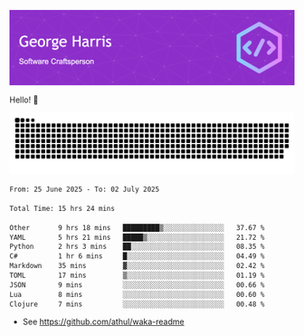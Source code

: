 ![img](./assets/github-header.png)

Hello! :wave:

<div align="center">
  <img  src="https://raw.githubusercontent.com/1999AZZAR/1999AZZAR/readme/resources/grid-snake.svg" alt="snake" />
</div>

<!--START_SECTION:waka-->

```txt
From: 25 June 2025 - To: 02 July 2025

Total Time: 15 hrs 24 mins

Other       9 hrs 18 mins   █████████▒░░░░░░░░░░░░░░░   37.67 %
YAML        5 hrs 21 mins   █████▒░░░░░░░░░░░░░░░░░░░   21.72 %
Python      2 hrs 3 mins    ██░░░░░░░░░░░░░░░░░░░░░░░   08.35 %
C#          1 hr 6 mins     █░░░░░░░░░░░░░░░░░░░░░░░░   04.49 %
Markdown    35 mins         ▓░░░░░░░░░░░░░░░░░░░░░░░░   02.42 %
TOML        17 mins         ▒░░░░░░░░░░░░░░░░░░░░░░░░   01.19 %
JSON        9 mins          ░░░░░░░░░░░░░░░░░░░░░░░░░   00.66 %
Lua         8 mins          ░░░░░░░░░░░░░░░░░░░░░░░░░   00.60 %
Clojure     7 mins          ░░░░░░░░░░░░░░░░░░░░░░░░░   00.48 %
```

<!--END_SECTION:waka-->

- See <https://github.com/athul/waka-readme>
